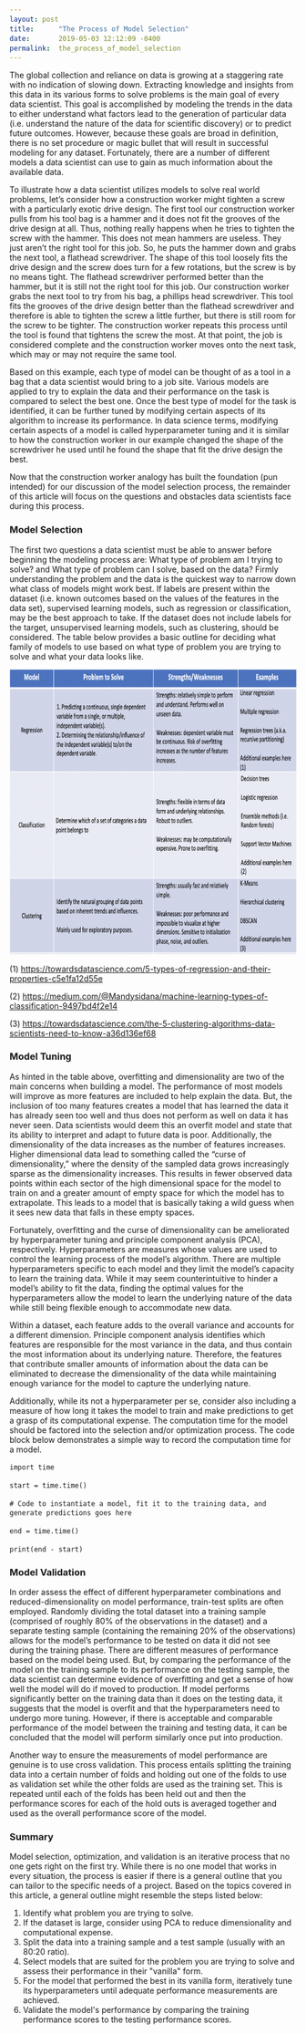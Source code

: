 ```yaml
---
layout: post
title:      "The Process of Model Selection"
date:       2019-05-03 12:12:09 -0400
permalink:  the_process_of_model_selection
---
```



The global collection and reliance on data is growing at a staggering rate with no indication of slowing down. Extracting knowledge and insights from this data in its various forms to solve problems is the main goal of every data scientist. This goal is accomplished by modeling the trends in the data to either understand what factors lead to the generation of particular data (i.e. understand the nature of the data for scientific discovery) or to predict future outcomes. However, because these goals are broad in definition, there is no set procedure or magic bullet that will result in successful modeling for any dataset. Fortunately, there are a number of different models a data scientist can use to gain as much information about the available data.

To illustrate how a data scientist utilizes models to solve real world problems, let’s consider how a construction worker might tighten a screw with a particularly exotic drive design. The first tool our construction worker pulls from his tool bag is a hammer and it does not fit the grooves of the drive design at all. Thus, nothing really happens when he tries to tighten the screw with the hammer. This does not mean hammers are useless. They just aren’t the right tool for this job. So, he puts the hammer down and grabs the next tool, a flathead screwdriver. The shape of this tool loosely fits the drive design and the screw does turn for a few rotations, but the screw is by no means tight. The flathead screwdriver performed better than the hammer, but it is still not the right tool for this job. Our construction worker grabs the next tool to try from his bag, a phillips head screwdriver. This tool fits the grooves of the drive design better than the flathead screwdriver and therefore is able to tighten the screw a little further, but there is still room for the screw to be tighter. The construction worker repeats this process until the tool is found that tightens the screw the most. At that point, the job is considered complete and the construction worker moves onto the next task, which may or may not require the same tool.

Based on this example, each type of model can be thought of as a tool in a bag that a data scientist would bring to a job site. Various models are applied to try to explain the data and their performance on the task is compared to select the best one. Once the best type of model for the task is identified, it can be further tuned by modifying certain aspects of its algorithm to increase its performance. In data science terms, modifying certain aspects of a model is called hyperparameter tuning and it is similar to how the construction worker in our example changed the shape of the screwdriver he used until he found the shape that fit the drive design the best. 

Now that the construction worker analogy has built the foundation (pun intended) for our discussion of the model selection process, the remainder of this article will focus on the questions and obstacles data scientists face during this process.

### Model Selection

The first two questions a data scientist must be able to answer before beginning the modeling process are: What type of problem am I trying to solve? and What type of problem can I solve, based on the data? Firmly understanding the problem and the data is the quickest way to narrow down what class of models might work best. If labels are present within the dataset (i.e. known outcomes based on the values of the features in the data set), supervised learning models, such as regression or classification, may be the best approach to take. If the dataset does not include labels for the target, unsupervised learning models, such as clustering, should be considered. The table below provides a basic outline for deciding what family of models to use based on what type of problem you are trying to solve and what your data looks like.

<img src="https://raw.githubusercontent.com/kpokrass/blog_images/master/model_table.png" width="870" height="500" >

(1) https://towardsdatascience.com/5-types-of-regression-and-their-properties-c5e1fa12d55e

(2) https://medium.com/@Mandysidana/machine-learning-types-of-classification-9497bd4f2e14

(3) https://towardsdatascience.com/the-5-clustering-algorithms-data-scientists-need-to-know-a36d136ef68


### Model Tuning

As hinted in the table above, overfitting and dimensionality are two of the main concerns when building a model. The performance of most models will improve as more features are included to help explain the data. But, the inclusion of too many features creates a model that has learned the data it has already seen too well and thus does not perform as well on data it has never seen. Data scientists would deem this an overfit model and state that its ability to interpret and adapt to future data is poor. Additionally, the dimensionality of the data increases as the number of features increases. Higher dimensional data lead to something called the “curse of dimensionality,” where the density of the sampled data grows increasingly sparse as the dimensionality increases. This results in fewer observed data points within each sector of the high dimensional space for the model to train on and a greater amount of empty space for which the model has to extrapolate. This leads to a model that is basically taking a wild guess when it sees new data that falls in these empty spaces.

Fortunately, overfitting and the curse of dimensionality can be ameliorated by hyperparameter tuning and principle component analysis (PCA), respectively. Hyperparameters are measures whose values are used to control the learning process of the model’s algorithm. There are multiple hyperparameters specific to each model and they limit the model’s capacity to learn the training data. While it may seem counterintuitive to hinder a model’s ability to fit the data, finding the optimal values for the hyperparameters allow the model to learn the underlying nature of the data while still being flexible enough to accommodate new data. 

Within a dataset, each feature adds to the overall variance and accounts for a different dimension. Principle component analysis identifies which features are responsible for the most variance in the data, and thus contain the most information about its underlying nature. Therefore, the features that contribute smaller amounts of information about the data can be eliminated to decrease the dimensionality of the data while maintaining enough variance for the model to capture the underlying nature.

Additionally, while its not a hyperparameter per se, consider also including a measure of how long it takes the model to train and make predictions to get a grasp of its computational expense. The computation time for the model should be factored into the selection and/or optimization process. The code block below demonstrates a simple way to record the computation time for a model.

```
import time

start = time.time()

# Code to instantiate a model, fit it to the training data, and generate predictions goes here

end = time.time()

print(end - start)
```

### Model Validation

In order assess the effect of different hyperparameter combinations and reduced-dimensionality on model performance, train-test splits are often employed. Randomly dividing the total dataset into a training sample (comprised of roughly 80% of the observations in the dataset) and a separate testing sample (containing the remaining 20% of the observations) allows for the model’s performance to be tested on data it did not see during the training phase. There are different measures of performance based on the model being used. But, by comparing the performance of the model on the training sample to its performance on the testing sample, the data scientist can determine evidence of overfitting and get a sense of how well the model will do if moved to production. If model performs significantly better on the training data than it does on the testing data, it suggests that the model is overfit and that the hyperparameters need to undergo more tuning. However, if there is acceptable and comparable performance of the model between the training and testing data, it can be concluded that the model will perform similarly once put into production. 

Another way to ensure the measurements of model performance are genuine is to use cross validation. This process entails splitting the training data into a certain number of folds and holding out one of the folds to use as validation set while the other folds are used as the training set. This is repeated until each of the folds has been held out and then the performance scores for each of the hold outs is averaged together and used as the overall performance score of the model.

### Summary

Model selection, optimization, and validation is an iterative process that no one gets right on the first try. While there is no one model that works in every situation, the process is easier if there is a general outline that you can tailor to the specific needs of a project. Based on the topics covered in this article, a general outline might resemble the steps listed below:

1. Identify what problem you are trying to solve.
2. If the dataset is large, consider using PCA to reduce dimensionality and computational expense.
3. Split the data into a training sample and a test sample (usually with an 80:20 ratio).
4. Select models that are suited for the problem you are trying to solve and assess their performance in their "vanilla" form.
5. For the model that performed the best in its vanilla form, iteratively tune its hyperparameters until adequate performance measurements are achieved.
6. Validate the model's performance by comparing the training performance scores to the testing performance scores.

